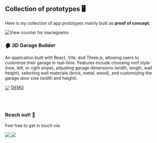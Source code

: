 
## Collection of prototypes 🖥

 Here is my collection of app prototypes mainly built as **proof of concept**.



<img src="https://komarev.com/ghpvc/?username=maciejpietro&color=3178C6&style=for-the-badge&label=Profile+views" alt="View counter for maciejpietro">

###  🏚️ 3D Garage Builder
An application built with React, Vite, and Three.js, allowing users to customize their garage in real-time. Features include choosing roof style (rear, left, or right slope), adjusting garage dimensions (width, length, wall height), selecting wall materials (brick, metal, wood), and customizing the garage door size (width and height).


  <img align="center" src="](https://raw.githubusercontent.com/MaciejPietro/prototypes/refs/heads/main/images/garage-builder/app-garage-builder.png" />
<a href="https://jazzy-taiyaki-3d6afa.netlify.app/" target="_blank">
DEMO
</a>


<br></br>


### Reach out! 🌟
 
Feel free to get in touch via:



<a href="mailto:maciejpietrolaj@gmail.com"> 
<img src="https://img.shields.io/static/v1?style=for-the-badge&message=Email&color=0078D4&logo=Microsoft+Outlook&logoColor=FFFFFF&label="</img> 
</a>

<a href="https://www.linkedin.com/in/maciej-pietrolaj/"> 
<img src="https://img.shields.io/static/v1?style=for-the-badge&message=LinkedIn&color=0A66C2&logo=LinkedIn&logoColor=FFFFFF&label="</img> 
</a>

<br></br>
